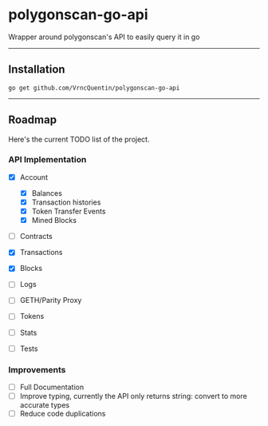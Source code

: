 # polygonscan-go-api
Wrapper around polygonscan's API to easily query it in go

---
## Installation

`go get github.com/VrncQuentin/polygonscan-go-api`

---
## Roadmap
Here's the current TODO list of the project.

### API Implementation
- [x] Account
  - [x] Balances
  - [x] Transaction histories
  - [x] Token Transfer Events
  - [x] Mined Blocks
- [ ] Contracts
- [x] Transactions
- [x] Blocks
- [ ] Logs
- [ ] GETH/Parity Proxy
- [ ] Tokens
- [ ] Stats

- [ ] Tests

### Improvements

- [ ] Full Documentation
- [ ] Improve typing, currently the API only returns string: convert to more accurate types 
- [ ] Reduce code duplications
